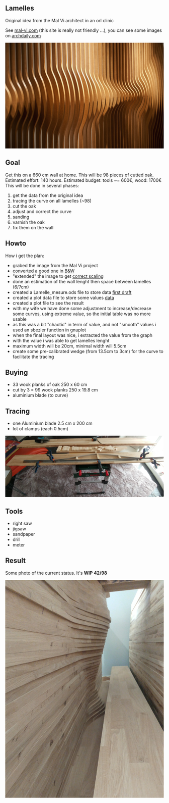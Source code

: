 ## Lamelles

Original idea from the Mal Vi architect in an orl clinic

See [mal-vi.com](http://www.mal-vi.com/what/orl-clinic) (this site is really not friendly ...), you can see some images on [archdaily.com](http://www.archdaily.com/187595/orl-clinic-mal-vi-architects)

![source](https://github.com/aginies/projet_lamelles/blob/master/source/general_idea.jpg)

## Goal

Get this on a 660 cm wall at home. This will be 98 pieces of cutted oak.
Estimated effort: 140 hours. Estimated budget: tools ~= 600€, wood: 1700€
This will be done in several phases:

1.  get the data from the original idea
2.  tracing the curve on all lamelles (~98)
3.  cut the oak
4.  adjust and correct the curve
5.  sanding
6.  varnish the oak
7.  fix them on the wall

## Howto

How i get the plan:

* grabed the image from the Mal Vi project 
* converted a good one in [B&W](source/original_wall_BW.jpg)
* "extended" the image to get [correct scaling](source/original_wall_BW_extended.jpg)
* done an estimation of the wall lenght then space between lamelles (6/7cm)
* created a Lamelle_mesure.ods file to store data [first draft](Lamelle_mesure.ods)
* created a plot data file to store some values [data](data.dat)
* created a plot file to see the result
* with my wife we have done some adjustment to increase/decrease some curves, using extreme value, so the initial table was no more usable
* as this was a bit "chaotic" in term of value, and not "smooth" values i used an sbezier function in gnuplot
* when the final layout was nice, i extracted the value from the graph
* with the value i was able to get lamelles lenght
* maximum width will be 20cm, minimal width will 5.5cm
* create some pre-calibrated wedge (from 13.5cm to 3cm) for the curve to facilitate the tracing


## Buying 

* 33 wook planks of oak 250 x 60 cm
* cut by 3 = 99 wook planks 250 x 19.8 cm
* aluminium blade (to curve)

## Tracing

* one Aluminium blade 2.5 cm x 200 cm
* lot of clamps (each 0.5cm)

![tracing](https://github.com/aginies/projet_lamelles/blob/master/images/tracing.jpg)

## Tools

* right saw
* jigsaw
* sandpaper
* drill
* meter

## Result

Some photo of the current status. It's **WIP** **42/98**

![result](https://github.com/aginies/projet_lamelles/blob/master/images/result_03.jpg)


